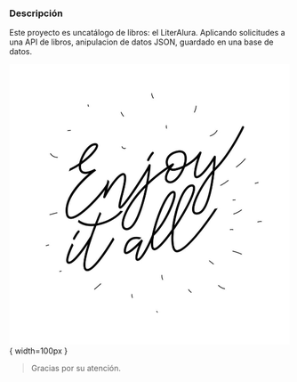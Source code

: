### Descripción 


Este proyecto es uncatálogo de libros: el LiterAlura. Aplicando solicitudes a una API de libros, anipulacion de datos JSON, guardado en una base de datos.

![](https://github.com/Santyazr/Challenge_Oracle2/blob/main/hand-drawn-lettering-enjoy-it-all-vector.jpg){ width=100px }
> Gracias por su atención.
